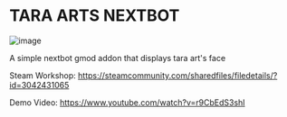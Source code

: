 # TARA ARTS NEXTBOT

![image](https://github.com/dytra/tara-arts-nextbot/assets/3460109/3ac8e09a-f267-4a60-9dbf-d6a21f3104de)

A simple nextbot gmod addon that displays tara art's face

Steam Workshop: https://steamcommunity.com/sharedfiles/filedetails/?id=3042431065

Demo Video: https://www.youtube.com/watch?v=r9CbEdS3shI
